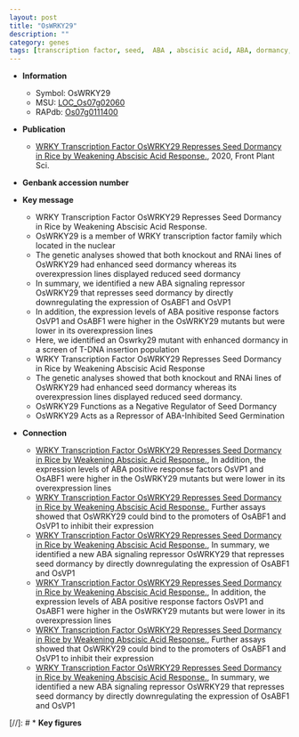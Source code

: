 ```yaml
---
layout: post
title: "OsWRKY29"
description: ""
category: genes
tags: [transcription factor, seed,  ABA , abscisic acid, ABA, dormancy, seed dormancy, seed germination]
---
```


* **Information**  
    + Symbol: OsWRKY29  
    + MSU: [LOC_Os07g02060](http://rice.plantbiology.msu.edu/cgi-bin/ORF_infopage.cgi?orf=LOC_Os07g02060)  
    + RAPdb: [Os07g0111400](http://rapdb.dna.affrc.go.jp/viewer/gbrowse_details/irgsp1?name=Os07g0111400)  

* **Publication**  
    + [WRKY Transcription Factor OsWRKY29 Represses Seed Dormancy in Rice by Weakening Abscisic Acid Response.](http://www.ncbi.nlm.nih.gov/pubmed?term=WRKY+Transcription+Factor+OsWRKY29+Represses+Seed+Dormancy+in+Rice+by+Weakening+Abscisic+Acid+Response.%5BTitle%5D), 2020, Front Plant Sci.

* **Genbank accession number**  

* **Key message**  
    + WRKY Transcription Factor OsWRKY29 Represses Seed Dormancy in Rice by Weakening Abscisic Acid Response.
    + OsWRKY29 is a member of WRKY transcription factor family which located in the nuclear
    + The genetic analyses showed that both knockout and RNAi lines of OsWRKY29 had enhanced seed dormancy whereas its overexpression lines displayed reduced seed dormancy
    + In summary, we identified a new ABA signaling repressor OsWRKY29 that represses seed dormancy by directly downregulating the expression of OsABF1 and OsVP1
    + In addition, the expression levels of ABA positive response factors OsVP1 and OsABF1 were higher in the OsWRKY29 mutants but were lower in its overexpression lines
    + Here, we identified an  Oswrky29 mutant with enhanced dormancy in a screen of T-DNA insertion population
    + WRKY Transcription Factor OsWRKY29 Represses Seed Dormancy in Rice by Weakening Abscisic Acid Response
    + The genetic analyses showed that both knockout and RNAi lines of OsWRKY29 had enhanced seed dormancy whereas its overexpression lines displayed reduced seed dormancy.
    + OsWRKY29 Functions as a Negative Regulator of Seed Dormancy
    + OsWRKY29 Acts as a Repressor of ABA-Inhibited Seed Germination

* **Connection**  
    + [WRKY Transcription Factor OsWRKY29 Represses Seed Dormancy in Rice by Weakening Abscisic Acid Response.](http://www.ncbi.nlm.nih.gov/pubmed?term=WRKY+Transcription+Factor+OsWRKY29+Represses+Seed+Dormancy+in+Rice+by+Weakening+Abscisic+Acid+Response.%5BTitle%5D),  In addition, the expression levels of ABA positive response factors OsVP1 and OsABF1 were higher in the OsWRKY29 mutants but were lower in its overexpression lines
    + [WRKY Transcription Factor OsWRKY29 Represses Seed Dormancy in Rice by Weakening Abscisic Acid Response.](http://www.ncbi.nlm.nih.gov/pubmed?term=WRKY+Transcription+Factor+OsWRKY29+Represses+Seed+Dormancy+in+Rice+by+Weakening+Abscisic+Acid+Response.%5BTitle%5D),  Further assays showed that OsWRKY29 could bind to the promoters of OsABF1 and OsVP1 to inhibit their expression
    + [WRKY Transcription Factor OsWRKY29 Represses Seed Dormancy in Rice by Weakening Abscisic Acid Response.](http://www.ncbi.nlm.nih.gov/pubmed?term=WRKY+Transcription+Factor+OsWRKY29+Represses+Seed+Dormancy+in+Rice+by+Weakening+Abscisic+Acid+Response.%5BTitle%5D),  In summary, we identified a new ABA signaling repressor OsWRKY29 that represses seed dormancy by directly downregulating the expression of OsABF1 and OsVP1
    + [WRKY Transcription Factor OsWRKY29 Represses Seed Dormancy in Rice by Weakening Abscisic Acid Response.](http://www.ncbi.nlm.nih.gov/pubmed?term=WRKY+Transcription+Factor+OsWRKY29+Represses+Seed+Dormancy+in+Rice+by+Weakening+Abscisic+Acid+Response.%5BTitle%5D),  In addition, the expression levels of ABA positive response factors OsVP1 and OsABF1 were higher in the OsWRKY29 mutants but were lower in its overexpression lines
    + [WRKY Transcription Factor OsWRKY29 Represses Seed Dormancy in Rice by Weakening Abscisic Acid Response.](http://www.ncbi.nlm.nih.gov/pubmed?term=WRKY+Transcription+Factor+OsWRKY29+Represses+Seed+Dormancy+in+Rice+by+Weakening+Abscisic+Acid+Response.%5BTitle%5D),  Further assays showed that OsWRKY29 could bind to the promoters of OsABF1 and OsVP1 to inhibit their expression
    + [WRKY Transcription Factor OsWRKY29 Represses Seed Dormancy in Rice by Weakening Abscisic Acid Response.](http://www.ncbi.nlm.nih.gov/pubmed?term=WRKY+Transcription+Factor+OsWRKY29+Represses+Seed+Dormancy+in+Rice+by+Weakening+Abscisic+Acid+Response.%5BTitle%5D),  In summary, we identified a new ABA signaling repressor OsWRKY29 that represses seed dormancy by directly downregulating the expression of OsABF1 and OsVP1

[//]: # * **Key figures**  


